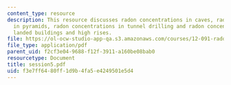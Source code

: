 ```yaml
---
content_type: resource
description: This resource discusses radon concentrations in caves, radon concentrations
  in pyramids, radon concentrations in tunnel drilling and radon concentrations in
  landed buildings and high rises.
file: https://ol-ocw-studio-app-qa.s3.amazonaws.com/courses/12-091-radon-research-in-multidisciplines-a-review-january-iap-2007/f3e7ff6480ff1d9b4fa5e4249501e5d4_session5.pdf
file_type: application/pdf
parent_uid: f2cf3e04-9688-f12f-3911-a160be08bab0
resourcetype: Document
title: session5.pdf
uid: f3e7ff64-80ff-1d9b-4fa5-e4249501e5d4
---
```


